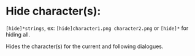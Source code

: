 # Hide character(s):

`[hide]*strings`, ex: `[hide]character1.png character2.png` or `[hide]*` for hiding all.

Hides the character(s) for the current and following dialogues.